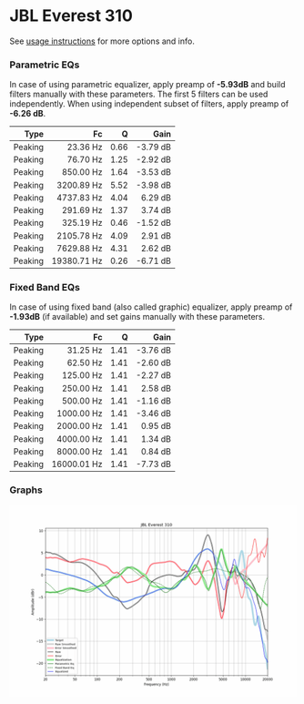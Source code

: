 # JBL Everest 310
See [usage instructions](https://github.com/jaakkopasanen/AutoEq#usage) for more options and info.

### Parametric EQs
In case of using parametric equalizer, apply preamp of **-5.93dB** and build filters manually
with these parameters. The first 5 filters can be used independently.
When using independent subset of filters, apply preamp of **-6.26 dB**.

| Type    | Fc          |    Q | Gain     |
|--------:|------------:|-----:|---------:|
| Peaking | 23.36 Hz    | 0.66 | -3.79 dB |
| Peaking | 76.70 Hz    | 1.25 | -2.92 dB |
| Peaking | 850.00 Hz   | 1.64 | -3.53 dB |
| Peaking | 3200.89 Hz  | 5.52 | -3.98 dB |
| Peaking | 4737.83 Hz  | 4.04 | 6.29 dB  |
| Peaking | 291.69 Hz   | 1.37 | 3.74 dB  |
| Peaking | 325.19 Hz   | 0.46 | -1.52 dB |
| Peaking | 2105.78 Hz  | 4.09 | 2.91 dB  |
| Peaking | 7629.88 Hz  | 4.31 | 2.62 dB  |
| Peaking | 19380.71 Hz | 0.26 | -6.71 dB |

### Fixed Band EQs
In case of using fixed band (also called graphic) equalizer, apply preamp of **-1.93dB**
(if available) and set gains manually with these parameters.

| Type    | Fc          |    Q | Gain     |
|--------:|------------:|-----:|---------:|
| Peaking | 31.25 Hz    | 1.41 | -3.76 dB |
| Peaking | 62.50 Hz    | 1.41 | -2.60 dB |
| Peaking | 125.00 Hz   | 1.41 | -2.27 dB |
| Peaking | 250.00 Hz   | 1.41 | 2.58 dB  |
| Peaking | 500.00 Hz   | 1.41 | -1.16 dB |
| Peaking | 1000.00 Hz  | 1.41 | -3.46 dB |
| Peaking | 2000.00 Hz  | 1.41 | 0.95 dB  |
| Peaking | 4000.00 Hz  | 1.41 | 1.34 dB  |
| Peaking | 8000.00 Hz  | 1.41 | 0.84 dB  |
| Peaking | 16000.01 Hz | 1.41 | -7.73 dB |

### Graphs
![](./JBL%20Everest%20310.png)